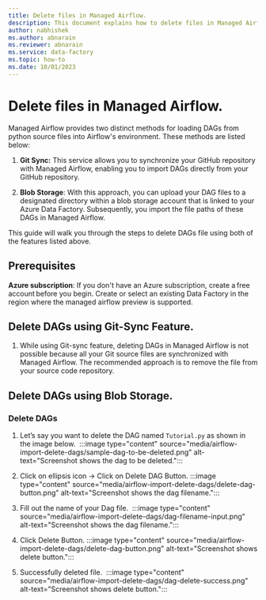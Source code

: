 ```yaml
---
title: Delete files in Managed Airflow.
description: This document explains how to delete files in Managed Airflow.
author: nabhishek
ms.author: abnarain
ms.reviewer: abnarain
ms.service: data-factory
ms.topic: how-to
ms.date: 10/01/2023
---
```


# Delete files in Managed Airflow.

Managed Airflow provides two distinct methods for loading DAGs from python source files into Airflow's environment. These methods are listed below:

1. **Git Sync:** This service allows you to synchronize your GitHub repository with Managed Airflow, enabling you to import DAGs directly from your GitHub repository.

1. **Blob Storage**: With this approach, you can upload your DAG files to a designated directory within a blob storage account that is linked to your Azure Data Factory. Subsequently, you import the file paths of these DAGs in Managed Airflow.

This guide will walk you through the steps to delete DAGs file using both of the features listed above.  

## Prerequisites

**Azure subscription**: If you don't have an Azure subscription, create a free account before you begin. Create or select an existing Data Factory in the region where the managed airflow preview is supported.

## Delete DAGs using Git-Sync Feature.  

1. While using Git-sync feature, deleting DAGs in Managed Airflow is not possible because all your Git source files are synchronized with Managed Airflow. The recommended approach is to remove the file from your source code repository. 

## Delete DAGs using Blob Storage.

### Delete DAGs

1. Let’s say you want to delete the DAG named ``Tutorial.py`` as shown in the image below. 
    :::image type="content" source="media/airflow-import-delete-dags/sample-dag-to-be-deleted.png" alt-text="Screenshot shows the dag to be deleted.":::

1. Click on ellipsis icon -> Click on Delete DAG Button.
    :::image type="content" source="media/airflow-import-delete-dags/delete-dag-button.png" alt-text="Screenshot shows the dag filename.":::

1. Fill out the name of your Dag file. 
    :::image type="content" source="media/airflow-import-delete-dags/dag-filename-input.png" alt-text="Screenshot shows the dag filename.":::

1. Click Delete Button.
    :::image type="content" source="media/airflow-import-delete-dags/delete-dag-button.png" alt-text="Screenshot shows delete button.":::

1. Successfully deleted file. 
    :::image type="content" source="media/airflow-import-delete-dags/dag-delete-success.png" alt-text="Screenshot shows delete button.":::
